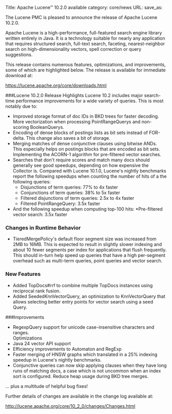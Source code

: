 Title: Apache Lucene™ 10.2.0 available
category: core/news
URL:
save_as:

The Lucene PMC is pleased to announce the release of Apache Lucene 10.2.0.

Apache Lucene is a high-performance, full-featured search engine library written entirely in Java. It is a technology suitable for nearly any application that requires structured search, full-text search, faceting, nearest-neighbor search on high-dimensionality vectors, spell correction or query suggestions.

This release contains numerous features, optimizations, and improvements, some of which are highlighted below. The release is available for immediate download at:

<https://lucene.apache.org/core/downloads.html>

###Lucene 10.2.0 Release Highlights
Lucene 10.2 includes major search-time performance improvements for a wide variety of queries. This is most notably due to:

* Improved storage format of doc IDs in BKD trees for faster decoding.
More vectorization when processing PointRangeQuerys and non-scoring BooleanQuerys.
* Encoding of dense blocks of postings lists as bit sets instead of FOR-delta. This change also saves a bit of storage.
* Merging matches of dense conjunctive clauses using bitwise ANDs. This especially helps on postings blocks that are encoded as bit sets.
Implementing the ACORN-1 algorithm for pre-filtered vector searches.
* Searches that don't require scores and match many docs should generally see good speedups, depending on how expensive the Collector is. Compared with Lucene 10.1.0, Lucene's nightly benchmarks report the following speedups when counting the number of hits of a the following queries:
	* Disjunctions of term queries: 77% to 4x faster
	* Conjunctions of term queries: 38% to 5x faster
	* Filtered disjunctions of term queries: 2.5x to 4x faster
	* Filtered PointRangeQuery: 3.5x faster
* And the following speedup when computing top-100 hits: 
	*Pre-filtered vector search: 3.5x faster

### Changes in Runtime Behavior
* TieredMergePolicy's default floor segment size was increased from 2MB to 16MB. This is expected to result in slightly slower indexing and about 10 fewer segments per index for applications that flush frequently. This should in-turn help speed up queries that have a high per-segment overhead such as multi-term queries, point queries and vector search.

### New Features
* Added TopDocs#rrf to combine multiple TopDocs instances using reciprocal rank fusion.
* Added SeededKnnVectorQuery, an optimization to KnnVectorQuery that allows selecting better entry points for vector search using a seed Query.

###Improvements
* RegexpQuery support for unicode case-insensitive characters and ranges.  
Optimizations
* Java 24 vector API support
* Efficiency improvements to Automaton and RegExp
* Faster merging of HNSW graphs which translated in a 25% indexing speedup in Lucene's nightly benchmarks.
* Conjunctive queries can now skip applying clauses when they have long runs of matching docs, a case which is not uncommon when an index sort is configured.
Reduce heap usage during BKD tree merges.

... plus a multitude of helpful bug fixes!

Further details of changes are available in the change log available at: 

<http://lucene.apache.org/core/10_2_0/changes/Changes.html> 
